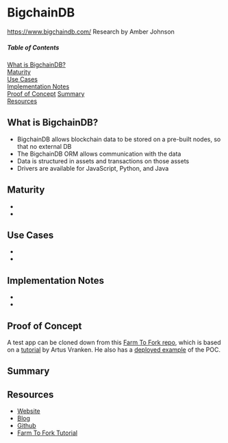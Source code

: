 # BigchainDB
https://www.bigchaindb.com/
Research by Amber Johnson

##### Table of Contents  
[What is BigchainDB?](#what-is-bigchaindb)  
[Maturity](#maturity)  
[Use Cases](#use-cases)  
[Implementation Notes](#implementation-notes)  
[Proof of Concept](#proof-of-concept)
[Summary](#summary)  
[Resources](#resources)

## What is BigchainDB?

* BigchainDB allows blockchain data to be stored on a pre-built nodes, so that no external DB
* The BigchainDB ORM allows communication with the data
* Data is structured in assets and transactions on those assets
* Drivers are available for JavaScript, Python, and Java

## Maturity

* 
* 

## Use Cases

* 
* 

## Implementation Notes

* 
* 

## Proof of Concept
A test app can be cloned down from this [Farm To Fork repo](https://github.com/amberjohnsonsmile/farm-to-fork), which is based on a [tutorial](https://medium.com/wearetheledger/bigchaindb-a-hands-on-approach-42e1d3b4e7a) by Artus Vranken. He also has a [deployed example](https://artus.github.io/FarmToFork/) of the POC.

## Summary

## Resources

* [Website](https://www.bigchaindb.com/)
* [Blog](https://blog.bigchaindb.com/)
* [Github](https://github.com/bigchaindb/bigchaindb)
* [Farm To Fork Tutorial](https://medium.com/wearetheledger/bigchaindb-a-hands-on-approach-42e1d3b4e7a)
